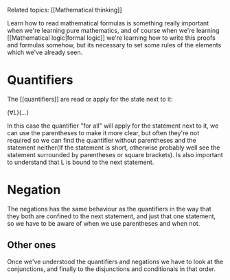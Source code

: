 Related topics: [[Mathematical thinking]]

Learn how to read mathematical formulas is something really important when we're learning pure mathematics, and of course when we're learning [[Mathematical logic|formal logic]] we're learning how to write this proofs and formulas somehow, but its necessary to set some rules of the elements which we've already seen. 

# Quantifiers

The [[quantifiers]] are read or apply for the state next to it: 

$(\forall L)(\ldots)$ 

In this case the quantifier "for all" will apply for the statement next to it, we can use the parentheses to make it more clear, but often they're not required so we can find the quantifier without parentheses and the statement neither(If the statement is short, otherwise probably well see the statement surrounded by parentheses or square brackets). Is also important to understand that L is bound to the next statement.

# Negation

The negations has the same behaviour as the quantifiers in the way that they both are confined to the next statement, and just that one statement, so we have to be aware of when we use parentheses and when not.

## Other ones

Once we've understood the quantifiers and negations we have to look at the conjunctions, and finally to the disjunctions and conditionals in that order. 